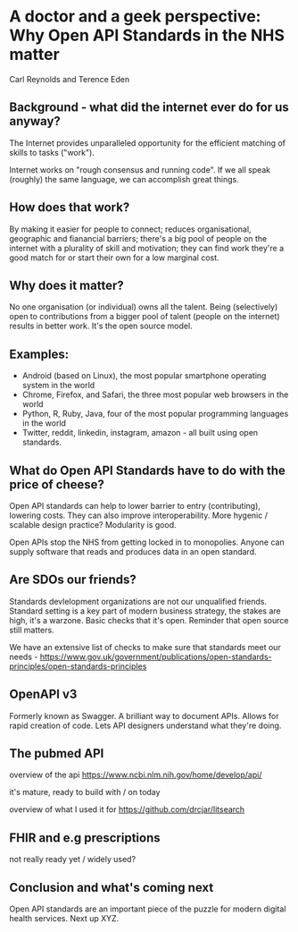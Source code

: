 # A doctor and a geek perspective: Why Open API Standards in the NHS matter

Carl Reynolds and Terence Eden

## Background - what did the internet ever do for us anyway?

The Internet provides unparalleled opportunity for the efficient matching of skills to tasks ("work"). 

Internet works on "rough consensus and running code". If we all speak (roughly) the same language, we can accomplish great things.

## How does that work?

By making it easier for people to connect; reduces organisational, geographic and fianancial barriers; there's a big pool of people on the internet with a plurality of skill and motivation; they can find work they're a good match for or start their own for a low marginal cost.

## Why does it matter? 

No one organisation (or individual) owns all the talent. Being (selectively) open to contributions from a bigger pool of talent (people on the internet) results in better work. It's the open source model. 

## Examples:

- Android (based on Linux), the most popular smartphone operating system in the world
- Chrome, Firefox, and Safari, the three most popular web browsers in the world
- Python, R, Ruby, Java, four of the most popular programming languages in the world
- Twitter, reddit, linkedin, instagram, amazon - all built using open standards.

## What do Open API Standards have to do with the price of cheese?

Open API standards can help to lower barrier to entry (contributing), lowering costs. They can also improve interoperability. More hygenic / scalable design practice? Modularity is good.

Open APIs stop the NHS from getting locked in to monopolies. Anyone can supply software that reads and produces data in an open standard.

## Are SDOs our friends?

Standards devlelopment organizations are not our unqualified friends. Standard setting is a key part of modern business strategy, the stakes are high, it's a warzone. Basic checks that it's open. Reminder that open source still matters. 

We have an extensive list of checks to make sure that standards meet our needs - https://www.gov.uk/government/publications/open-standards-principles/open-standards-principles

## OpenAPI v3

Formerly known as Swagger. A brilliant way to document APIs. Allows for rapid creation of code. Lets API designers understand what they're doing.

## The pubmed API

overview of the api
https://www.ncbi.nlm.nih.gov/home/develop/api/

it's mature, ready to build with / on today

overview of what I used it for
https://github.com/drcjar/litsearch

## FHIR and e.g prescriptions

not really ready yet / widely used? 

## Conclusion and what's coming next

Open API standards are an important piece of the puzzle for modern digital health services. Next up XYZ.
